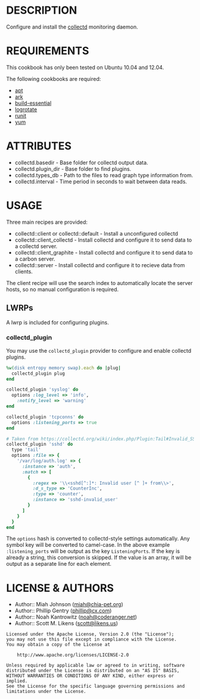# DESCRIPTION #

Configure and install the [collectd](http://collectd.org/) monitoring daemon.

# REQUIREMENTS #

This cookbook has only been tested on Ubuntu 10.04 and 12.04.

The following cookbooks are required:

+ [apt](http://community.opscode.com/cookbooks/apt)
+ [ark](http://community.opscode.com/cookbooks/ark)
+ [build-essential](http://community.opscode.com/cookbooks/build-essential)
+ [logrotate](http://community.opscode.com/cookbooks/logrotate)
+ [runit](http://community.opscode.com/cookbooks/runit)
+ [yum](http://community.opscode.com/cookbooks/yum)

# ATTRIBUTES #

+ collectd.basedir - Base folder for collectd output data.
+ collectd.plugin_dir - Base folder to find plugins.
+ collectd.types_db - Path to the files to read graph type information from.
+ collectd.interval - Time period in seconds to wait between data reads.

# USAGE #

Three main recipes are provided:

+ collectd::client or collectd::default - Install a unconfigured collectd
+ collectd::client_collectd - Install collectd and configure it to send data to a collectd server.
+ collectd::client_graphite - Install collectd and configure it to send data to a carbon server.
+ collectd::server - Install collectd and configure it to recieve data from clients.

The client recipe will use the search index to automatically locate the server hosts, so no manual configuration is required.

## LWRPs ##

A lwrp is included for configuring plugins.

### collectd_plugin ###

You may use the `collectd_plugin` provider to configure and enable collectd plugins.

```ruby
%w(disk entropy memory swap).each do |plug|
  collectd_plugin plug
end

collectd_plugin 'syslog' do
  options :log_level => 'info',
    :notify_level => 'warning'
end

collectd_plugin 'tcpconns' do
  options :listening_ports => true
end

# Taken from https://collectd.org/wiki/index.php/Plugin:Tail#Invalid_SSH_login_attempts
collectd_plugin 'sshd' do
  type 'tail'
  options :file => {
    '/var/log/auth.log' => {
      :instance => 'auth',
      :match => [
        {
          :regex => '\\<sshd[^:]*: Invalid user [^ ]+ from\\>',
          :d_s_type => 'CounterInc',
          :type => 'counter',
          :instance => 'sshd-invalid_user'
        }
      ]
    }
  }
end
```

The `options` hash is converted to collectd-style settings automatically.
Any symbol key will be converted to camel-case. In the above example
`:listening_ports` will be output as the key `ListeningPorts`. If the key is
already a string, this conversion is skipped. If the value is an array, it
will be output as a separate line for each element.

# LICENSE & AUTHORS #

+ Author:: Miah Johnson (<miah@chia-pet.org>)
+ Author:: Phillip Gentry (<phillip@cx.com>)
+ Author:: Noah Kantrowitz (<noah@coderanger.net>)
+ Author:: Scott M. Likens (<scott@likens.us>)

```
Licensed under the Apache License, Version 2.0 (the "License");
you may not use this file except in compliance with the License.
You may obtain a copy of the License at

    http://www.apache.org/licenses/LICENSE-2.0

Unless required by applicable law or agreed to in writing, software
distributed under the License is distributed on an "AS IS" BASIS,
WITHOUT WARRANTIES OR CONDITIONS OF ANY KIND, either express or implied.
See the License for the specific language governing permissions and
limitations under the License.
```

